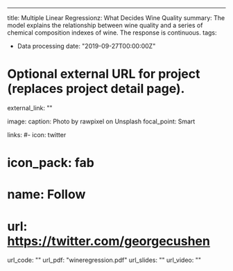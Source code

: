 ---
title: Multiple Linear Regressionz: What Decides Wine Quality
summary: The model explains the relationship between wine quality and a series of chemical composition indexes of wine. The response is continuous.
tags:
- Data processing
date: "2019-09-27T00:00:00Z"

# Optional external URL for project (replaces project detail page).
external_link: ""

image:
  caption: Photo by rawpixel on Unsplash
  focal_point: Smart

links:
#- icon: twitter
#  icon_pack: fab
#  name: Follow
#  url: https://twitter.com/georgecushen
url_code: ""
url_pdf: "wineregression.pdf"
url_slides: ""
url_video: ""

